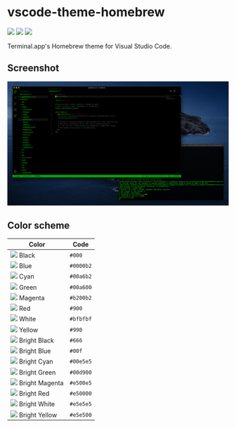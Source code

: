 # vscode-theme-homebrew

![](https://vsmarketplacebadge.apphb.com/version-short/zenizh.homebrew.svg)
![](https://vsmarketplacebadge.apphb.com/installs-short/zenizh.homebrew.svg)
![](https://vsmarketplacebadge.apphb.com/rating-short/zenizh.homebrew.svg)

Terminal.app's Homebrew theme for Visual Studio Code.

## Screenshot

![](images/screenshot.png)

## Color scheme

|Color|Code|
|-|-|
|![](https://placehold.it/14/000/000?text=+) Black|`#000`|
|![](https://placehold.it/14/0000b2/000?text=+) Blue|`#0000b2`|
|![](https://placehold.it/14/00a6b2/000?text=+) Cyan|`#00a6b2`|
|![](https://placehold.it/14/00a600/000?text=+) Green|`#00a600`|
|![](https://placehold.it/14/b200b2/000?text=+) Magenta|`#b200b2`|
|![](https://placehold.it/14/900/000?text=+) Red|`#900`|
|![](https://placehold.it/14/bfbfbf/000?text=+) White|`#bfbfbf`|
|![](https://placehold.it/14/990/000?text=+) Yellow|`#990`|
|![](https://placehold.it/14/666/000?text=+) Bright Black|`#666`|
|![](https://placehold.it/14/00f/000?text=+) Bright Blue|`#00f`|
|![](https://placehold.it/14/00e5e5/000?text=+) Bright Cyan|`#00e5e5`|
|![](https://placehold.it/14/00d900/000?text=+) Bright Green|`#00d900`|
|![](https://placehold.it/14/e500e5/000?text=+) Bright Magenta|`#e500e5`|
|![](https://placehold.it/14/e50000/000?text=+) Bright Red|`#e50000`|
|![](https://placehold.it/14/e5e5e5/000?text=+) Bright White|`#e5e5e5`|
|![](https://placehold.it/14/e5e500/000?text=+) Bright Yellow|`#e5e500`|
